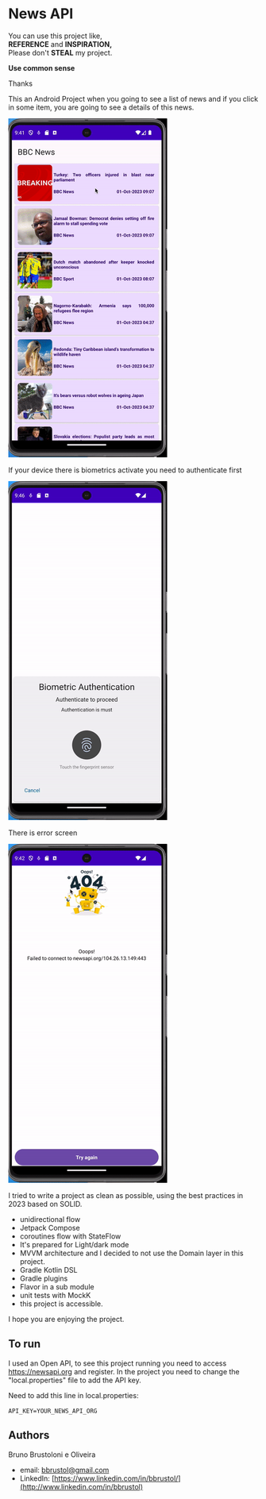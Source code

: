 # News API

You can use this project like,  
**REFERENCE** and **INSPIRATION,**  
Please don't **STEAL** my project.

**Use common sense**

Thanks

This an Android Project when you going to see a list of news and if you click in some item, you are going to see a details of this news.

![](gifs/navigation.gif)

If your device there is biometrics activate you need to authenticate first

![](gifs/biometric.gif)

There is error screen

![](gifs/fail_and_retry.gif)

I tried to write a project as clean as possible, using the best practices in 2023 based on SOLID.

- unidirectional flow
- Jetpack Compose
- coroutines flow with StateFlow
- It's prepared for Light/dark mode
- MVVM architecture and I decided to not use the Domain layer in this project.
- Gradle Kotlin DSL
- Gradle plugins
- Flavor in a sub module
- unit tests with MockK
- this project is accessible.

I hope you are enjoying the project.


## To run

I used an Open API, to see this project running you need to access https://newsapi.org and register.
In the project you need to change the "local.properties" file to add the API key.

Need to add this line in local.properties:
```
API_KEY=YOUR_NEWS_API_ORG
```


## Authors

Bruno Brustoloni e Oliveira

- email: bbrustol@gmail.com
- LinkedIn: [https://www.linkedin.com/in/bbrustol/](http://www.linkedin.com/in/bbrustol)